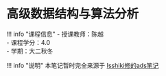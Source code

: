 # 高级数据结构与算法分析

!!! info "课程信息"
    - 授课教师：陈越  
    - 课程学分：4.0  
    - 学期：大二秋冬

!!! info "说明"
    本笔记暂时完全来源于 [Isshiki修的ads笔记](https://note.isshikih.top/cour_note/D2CX_AdvancedDataStructure/)
    
